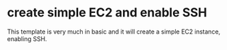 # create simple EC2 and enable SSH
This template is very much in basic and it will create a simple EC2 instance, enabling SSH. 

